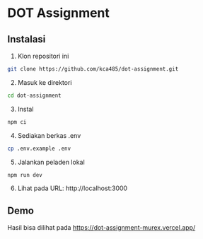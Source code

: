 # DOT Assignment

## Instalasi

1. Klon repositori ini

```bash
git clone https://github.com/kca485/dot-assignment.git
```

2. Masuk ke direktori

```bash
cd dot-assignment
```

3. Instal

```bash
npm ci
```

4. Sediakan berkas .env

```bash
cp .env.example .env
```

5. Jalankan peladen lokal

```bash
npm run dev
```

6. Lihat pada URL: http://localhost:3000

## Demo

Hasil bisa dilihat pada https://dot-assignment-murex.vercel.app/